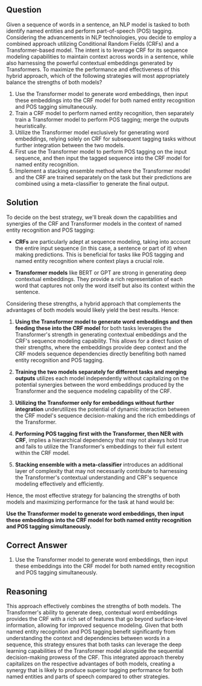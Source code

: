 ## Question

Given a sequence of words in a sentence, an NLP model is tasked to both identify named entities and perform part-of-speech (POS) tagging. Considering the advancements in NLP technologies, you decide to employ a combined approach utilizing Conditional Random Fields (CRFs) and a Transformer-based model. The intent is to leverage CRF for its sequence modeling capabilities to maintain context across words in a sentence, while also harnessing the powerful contextual embeddings generated by Transformers. To maximize the performance and effectiveness of this hybrid approach, which of the following strategies will most appropriately balance the strengths of both models?

1. Use the Transformer model to generate word embeddings, then input these embeddings into the CRF model for both named entity recognition and POS tagging simultaneously.
2. Train a CRF model to perform named entity recognition, then separately train a Transformer model to perform POS tagging; merge the outputs heuristically.
3. Utilize the Transformer model exclusively for generating word embeddings, relying solely on CRF for subsequent tagging tasks without further integration between the two models.
4. First use the Transformer model to perform POS tagging on the input sequence, and then input the tagged sequence into the CRF model for named entity recognition.
5. Implement a stacking ensemble method where the Transformer model and the CRF are trained separately on the task but their predictions are combined using a meta-classifier to generate the final output.

## Solution

To decide on the best strategy, we'll break down the capabilities and synergies of the CRF and Transformer models in the context of named entity recognition and POS tagging:

- **CRFs** are particularly adept at sequence modeling, taking into account the entire input sequence (in this case, a sentence or part of it) when making predictions. This is beneficial for tasks like POS tagging and named entity recognition where context plays a crucial role.

- **Transformer models** like BERT or GPT are strong in generating deep contextual embeddings. They provide a rich representation of each word that captures not only the word itself but also its context within the sentence.

Considering these strengths, a hybrid approach that complements the advantages of both models would likely yield the best results. Hence:

1. **Using the Transformer model to generate word embeddings and then feeding these into the CRF model** for both tasks leverages the Transformer's strength in generating contextual embeddings and the CRF's sequence modeling capability. This allows for a direct fusion of their strengths, where the embeddings provide deep context and the CRF models sequence dependencies directly benefiting both named entity recognition and POS tagging.

2. **Training the two models separately for different tasks and merging outputs** utilizes each model independently without capitalizing on the potential synergies between the word embeddings produced by the Transformer and the sequence modeling capability of the CRF.

3. **Utilizing the Transformer only for embeddings without further integration** underutilizes the potential of dynamic interaction between the CRF model's sequence decision-making and the rich embeddings of the Transformer.

4. **Performing POS tagging first with the Transformer, then NER with CRF**, implies a hierarchical dependency that may not always hold true and fails to utilize the Transformer's embeddings to their full extent within the CRF model.

5. **Stacking ensemble with a meta-classifier** introduces an additional layer of complexity that may not necessarily contribute to harnessing the Transformer's contextual understanding and CRF's sequence modeling effectively and efficiently.

Hence, the most effective strategy for balancing the strengths of both models and maximizing performance for the task at hand would be:

**Use the Transformer model to generate word embeddings, then input these embeddings into the CRF model for both named entity recognition and POS tagging simultaneously.**

## Correct Answer

1. Use the Transformer model to generate word embeddings, then input these embeddings into the CRF model for both named entity recognition and POS tagging simultaneously.

## Reasoning

This approach effectively combines the strengths of both models. The Transformer's ability to generate deep, contextual word embeddings provides the CRF with a rich set of features that go beyond surface-level information, allowing for improved sequence modeling. Given that both named entity recognition and POS tagging benefit significantly from understanding the context and dependencies between words in a sequence, this strategy ensures that both tasks can leverage the deep learning capabilities of the Transformer model alongside the sequential decision-making prowess of the CRF. This integrated approach thereby capitalizes on the respective advantages of both models, creating a synergy that is likely to produce superior tagging performance for both named entities and parts of speech compared to other strategies.